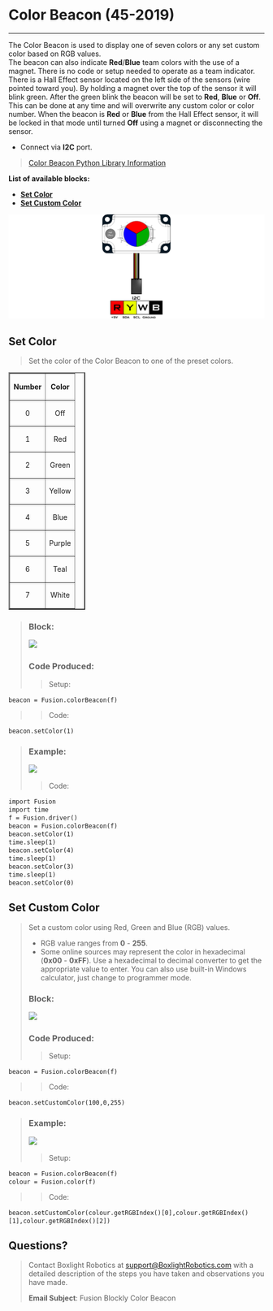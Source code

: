 # **Color Beacon (45-2019)**
-----
The Color Beacon is used to display one of seven colors or any set custom color based on RGB values.  
The beacon can also indicate **Red**/**Blue** team colors with the use of a magnet. There is no code or setup needed to operate as a team indicator. There is a Hall Effect sensor located on the left side of the sensors (wire pointed toward you). By holding a magnet over the top of the sensor it will blink green. After the green blink the beacon will be set to **Red**, **Blue** or **Off**. This can be done at any time and will overwrite any custom color or color number. When the beacon is **Red** or **Blue** from the Hall Effect sensor, it will be locked in that mode until turned **Off** using a magnet or disconnecting the sensor.

* Connect via **I2C** port.

>[Color Beacon Python Library Information](Py_Color_Beacon.md)

**List of available blocks:**  

* [**Set Color**](Blk_Color_Beacon.md#set-color)
* [**Set Custom Color**](Blk_Color_Beacon.md#set-custom-color)

![](img/Sensor_Diagrams/ColorBeacon.png)
  
## **Set Color**
>Set the color of the Color Beacon to one of the preset colors.

<table style="width:30%" align="center" border="2">
    <tr><th><p align="center">Number</p></th><th><p align="center">Color</p></th></tr>
    <tr><td><p align="center">0</p></td><td><p align="center">Off</p></td></tr>
    <tr><td><p align="center">1</p></td><td><p align="center">Red</p></td></tr>
    <tr><td><p align="center">2</p></td><td><p align="center">Green</p></td></tr>
    <tr><td><p align="center">3</p></td><td><p align="center">Yellow</p></td></tr>
    <tr><td><p align="center">4</p></td><td><p align="center">Blue</p></td></tr>
    <tr><td><p align="center">5</p></td><td><p align="center">Purple</p></td></tr>
    <tr><td><p align="center">6</p></td><td><p align="center">Teal</p></td></tr>
    <tr><td><p align="center">7</p></td><td><p align="center">White</p></td></tr>
</table>
    
>### Block:
>
><img src="../img/Intermediate_Blocks/Color_Beacon/SetColor.PNG" width="350">
>
>### Code Produced:
>
>>Setup:
>>>
    beacon = Fusion.colorBeacon(f)

>>Code:
>>>
    beacon.setColor(1)

>### Example:
>
><img src="../img/Intermediate_Blocks/Color_Beacon/SetColor_Example.PNG" width="240">
>
>>Code:
>>>
    import Fusion
    import time
    f = Fusion.driver()
    beacon = Fusion.colorBeacon(f)
    beacon.setColor(1)
    time.sleep(1)
    beacon.setColor(4)
    time.sleep(1)
    beacon.setColor(3)
    time.sleep(1)
    beacon.setColor(0)

## **Set Custom Color**
>Set a custom color using Red, Green and Blue (RGB) values.
>
>* RGB value ranges from **0** - **255**.
>* Some online sources may represent the color in hexadecimal (**0x00** - **0xFF**). Use a hexadecimal to decimal converter to get the appropriate value to enter. You can also use built-in Windows calculator, just change to programmer mode.
>    
>### Block:
>
><img src="../img/Intermediate_Blocks/Color_Beacon/SetCustomColor.PNG" width="350">
>
>### Code Produced:
>
>>Setup:
>>>
    beacon = Fusion.colorBeacon(f)

>>Code:
>>>
    beacon.setCustomColor(100,0,255)
    
>### Example:
>
><img src="../img/Intermediate_Blocks/Color_Beacon/SetCustomColor_Example.PNG" width="480">
>
>>Setup:
>>>
    beacon = Fusion.colorBeacon(f)
    colour = Fusion.color(f)

>>Code:
>>>
    beacon.setCustomColor(colour.getRGBIndex()[0],colour.getRGBIndex()[1],colour.getRGBIndex()[2])

## **Questions?**
>Contact Boxlight Robotics at [support@BoxlightRobotics.com](mailto:support@BoxlightRobotics.com) with a detailed description of the steps you have taken and observations you have made.
>
>**Email Subject**: Fusion Blockly Color Beacon